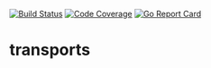 [![Build Status](https://travis-ci.org/smartystreets/transports.svg?branch=master)](https://travis-ci.org/smartystreets/transports)
[![Code Coverage](https://codecov.io/gh/smartystreets/transports/branch/master/graph/badge.svg)](https://codecov.io/gh/smartystreets/transports)
[![Go Report Card](https://goreportcard.com/badge/github.com/smartystreets/transports)](https://goreportcard.com/report/github.com/smartystreets/transports)

# transports
